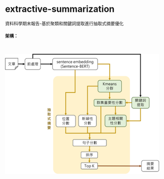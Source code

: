 # extractive-summarization
資料科學期末報告-基於聚類和關鍵詞提取進行抽取式摘要優化

#### 架構：
<br>

<img src="https://github.com/lwyuki0524/extractive-summarization/blob/main/img/%E6%8A%BD%E5%8F%96%E5%BC%8F%E6%91%98%E8%A6%81%E6%9E%B6%E6%A7%8B.png" width="500" alt="抽取式摘要架構圖"/><br/>

